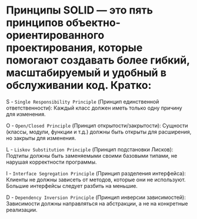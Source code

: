 # Принципы SOLID — это пять принципов объектно-ориентированного проектирования, которые помогают создавать более гибкий, масштабируемый и удобный в обслуживании код. Кратко:

S - `Single Responsibility Principle` (Принцип единственной ответственности): Каждый класс должен иметь только одну причину для изменения.

O - `Open/Closed Principle` (Принцип открытости/закрытости): Сущности (классы, модули, функции и т.д.) должны быть открыты для расширения, но закрыты для изменения.

L - `Liskov Substitution Principle` (Принцип подстановки Лисков): Подтипы должны быть заменяемыми своими базовыми типами, не нарушая корректности программы.

I - `Interface Segregation Principle` (Принцип разделения интерфейса): Клиенты не должны зависеть от методов, которые они не используют. Большие интерфейсы следует разбить на меньшие.

D - `Dependency Inversion Principle` (Принцип инверсии зависимостей): Зависимости должны направляться на абстракции, а не на конкретные реализации.
